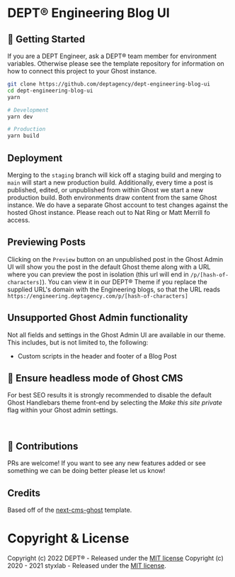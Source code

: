 # DEPT® Engineering Blog UI

## 🏁 Getting Started

If you are a DEPT Engineer, ask a DEPT® team member for environment variables. Otherwise please see the template repository for information on how to connect this project to your Ghost instance.

```bash
git clone https://github.com/deptagency/dept-engineering-blog-ui
cd dept-engineering-blog-ui
yarn

# Development
yarn dev

# Production
yarn build
```

## Deployment

Merging to the `staging` branch will kick off a staging build and merging to `main` will start a new production build. Additionally, every time a post is published, edited, or unpublished from within Ghost we start a new production build. Both environments draw content from the same Ghost instance. We do have a separate Ghost account to test changes against the hosted Ghost instance. Please reach out to Nat Ring or Matt Merrill fo access.

## Previewing Posts

Clicking on the `Preview` button on an unpublished post in the Ghost Admin UI will show you the post in the default Ghost theme along with a URL where you can preview the post in isolation (this url will end in `/p/[hash-of-characters]`). You can view it in our DEPT® Theme if you replace the supplied URL's domain with the Engineering blogs, so that the URL reads `https://engineering.deptagency.com/p/[hash-of-characters]`


## Unsupported Ghost Admin functionality

Not all fields and settings in the Ghost Admin UI are available in our theme. This includes, but is not limited to, the following:
- Custom scripts in the header and footer of a Blog Post


## 🤯 Ensure headless mode of Ghost CMS

For best SEO results it is strongly recommended to disable the default Ghost Handlebars theme front-end by selecting the _Make this site private_ flag within your Ghost admin settings.

&nbsp;

## 🎈 Contributions

PRs are welcome! If you want to see any new features added or see something we can be doing better please let us know!

## Credits

Based off of the [next-cms-ghost](https://github.com/styxlab/next-cms-ghost) template.
# Copyright & License

Copyright (c) 2022 DEPT® - Released under the [MIT license](LICENSE)
Copyright (c) 2020 - 2021 styxlab - Released under the [MIT license](LICENSE).
